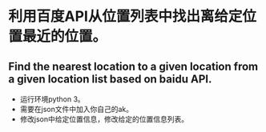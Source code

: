 # 利用百度API从位置列表中找出离给定位置最近的位置。

## Find the nearest location to a given location from a given location list based on baidu API.

- 运行环境python 3。
- 需要在json文件中加入你自己的ak。
- 修改json中给定位置信息，修改给定的位置信息列表。

